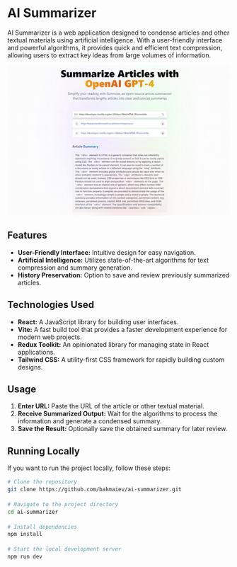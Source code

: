 # AI Summarizer

AI Summarizer is a web application designed to condense articles and other textual materials using artificial intelligence. With a user-friendly interface and powerful algorithms, it provides quick and efficient text compression, allowing users to extract key ideas from large volumes of information.

![AI Summarizer Preview](/src/assets/preview.jpg)

## Features

- **User-Friendly Interface:** Intuitive design for easy navigation.
- **Artificial Intelligence:** Utilizes state-of-the-art algorithms for text compression and summary generation.
- **History Preservation:** Option to save and review previously summarized articles.

## Technologies Used

- **React:** A JavaScript library for building user interfaces.
- **Vite:** A fast build tool that provides a faster development experience for modern web projects.
- **Redux Toolkit:** An opinionated library for managing state in React applications.
- **Tailwind CSS:** A utility-first CSS framework for rapidly building custom designs.

## Usage

1. **Enter URL:** Paste the URL of the article or other textual material.
2. **Receive Summarized Output:** Wait for the algorithms to process the information and generate a condensed summary.
3. **Save the Result:** Optionally save the obtained summary for later review.

## Running Locally

If you want to run the project locally, follow these steps:

```bash
# Clone the repository
git clone https://github.com/bakmaiev/ai-summarizer.git

# Navigate to the project directory
cd ai-summarizer

# Install dependencies
npm install

# Start the local development server
npm run dev
```
